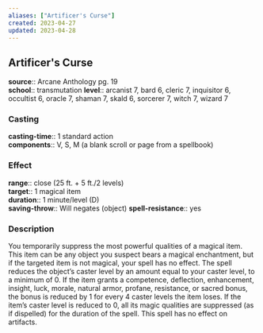 ```yaml
---
aliases: ["Artificer's Curse"]
created: 2023-04-27
updated: 2023-04-28
---
```


## Artificer's Curse

**source**:: Arcane Anthology pg. 19  
**school**:: transmutation
**level**:: arcanist 7, bard 6, cleric 7, inquisitor 6, occultist 6, oracle 7, shaman 7, skald 6, sorcerer 7, witch 7, wizard 7

### Casting

**casting-time**:: 1 standard action  
**components**:: V, S, M (a blank scroll or page from a spellbook)

### Effect

**range**:: close (25 ft. + 5 ft./2 levels)  
**target**:: 1 magical item  
**duration**:: 1 minute/level (D)  
**saving-throw**:: Will negates (object)
**spell-resistance**:: yes

### Description

You temporarily suppress the most powerful qualities of a magical item. This item can be any object you suspect bears a magical enchantment, but if the targeted item is not magical, your spell has no effect. The spell reduces the object’s caster level by an amount equal to your caster level, to a minimum of 0. If the item grants a competence, deflection, enhancement, insight, luck, morale, natural armor, profane, resistance, or sacred bonus, the bonus is reduced by 1 for every 4 caster levels the item loses. If the item’s caster level is reduced to 0, all its magic qualities are suppressed (as if dispelled) for the duration of the spell. This spell has no effect on artifacts.

